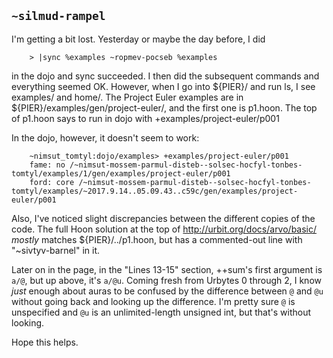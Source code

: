 ## `~silmud-rampel`
I'm getting a bit lost. Yesterday or maybe the day before, I did

```
    > |sync %examples ~ropmev-pocseb %examples
```

in the dojo and sync succeeded. I then did the subsequent commands and everything seemed OK. However, when I go into ${PIER}/ and run ls, I see examples/ and home/. The Project Euler examples are in ${PIER}/examples/gen/project-euler/, and the first one is p1.hoon. The top of p1.hoon says to run in dojo with +examples/project-euler/p001

In the dojo, however, it doesn't seem to work:

```
    ~nimsut_tomtyl:dojo/examples> +examples/project-euler/p001
    fame: no /~nimsut-mossem-parmul-disteb--solsec-hocfyl-tonbes-tomtyl/examples/1/gen/examples/project-euler/p001
    ford: core /~nimsut-mossem-parmul-disteb--solsec-hocfyl-tonbes-tomtyl/examples/~2017.9.14..05.09.43..c59c/gen/examples/project-euler/p001
```

Also, I've noticed slight discrepancies between the different copies of the code. The full Hoon solution at the top of <http://urbit.org/docs/arvo/basic/> _mostly_ matches ${PIER}/../p1.hoon, but has a commented-out line with "~sivtyv-barnel" in it.

Later on in the page, in the "Lines 13-15" section, ++sum's first argument is `a/@`, but up above, it's `a/@u`. Coming fresh from Urbytes 0 through 2, I know _just_ enough about auras to be confused by the difference between `@` and `@u` without going back and looking up the difference. I'm pretty sure `@` is unspecified and `@u` is an unlimited-length unsigned int, but that's without looking.

Hope this helps.
